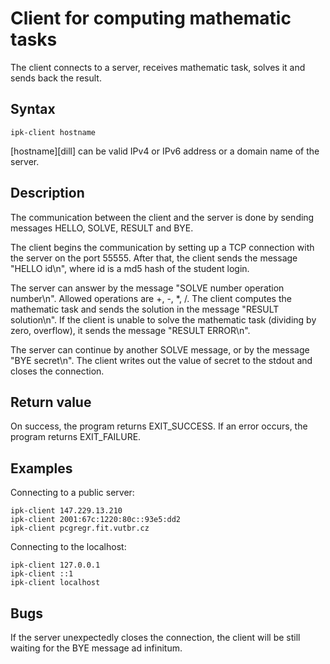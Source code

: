 # Client for computing mathematic tasks

The client connects to a server, receives mathematic task, solves it and sends back the result.

## Syntax

    ipk-client hostname

[hostname][dill] can be valid IPv4 or IPv6 address or a domain name of the server.

## Description

The communication between the client and the server is done by sending messages HELLO, SOLVE, RESULT and BYE.

The client begins the communication by setting up a TCP connection with the server on the port 55555.
After that, the client sends the message "HELLO id\n", where id is a md5 hash of the student login.

The server can answer by the message "SOLVE number operation number\n".
Allowed operations are +, -, *, /.
The client computes the mathematic task and sends the solution in the message "RESULT solution\n".
If the client is unable to solve the mathematic task (dividing by zero, overflow), it sends the message "RESULT ERROR\n".

The server can continue by another SOLVE message, or by the message "BYE secret\n".
The client writes out the value of secret to the stdout and closes the connection.

## Return value

On success, the program returns EXIT_SUCCESS. If an error occurs, the program returns EXIT_FAILURE.

## Examples

Connecting to a public server:

	ipk-client 147.229.13.210
	ipk-client 2001:67c:1220:80c::93e5:dd2
	ipk-client pcgregr.fit.vutbr.cz

Connecting to the localhost:

	ipk-client 127.0.0.1
	ipk-client ::1
	ipk-client localhost

## Bugs

If the server unexpectedly closes the connection, the client will be still waiting for the BYE message ad infinitum.
